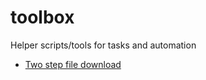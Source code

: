 # toolbox

Helper scripts/tools for tasks and automation

* [Two step file download](./two-step-file-download/)
